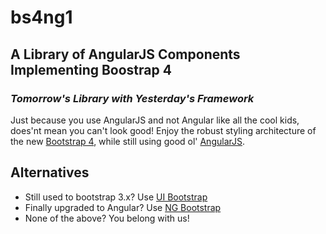 # bs4ng1
## A Library of AngularJS Components Implementing Boostrap 4
### _Tomorrow's Library with Yesterday's Framework_

Just because you use AngularJS and not Angular like all
the cool kids, does'nt mean you can't look good!
Enjoy the robust styling architecture of
the new [Bootstrap 4](http://v4-alpha.getbootstrap.com/),
while still using good ol' [AngularJS](https://angularjs.org/).

## Alternatives
* Still used to bootstrap 3.x? Use [UI Bootstrap](https://angular-ui.github.io/bootstrap/)
* Finally upgraded to Angular? Use [NG Bootstrap](https://ng-bootstrap.github.io/#/home)
* None of the above? You belong with us!
